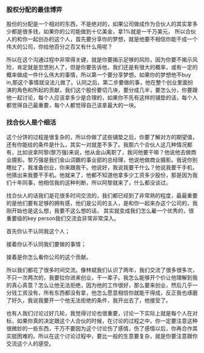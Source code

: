 ### 股权分配的最佳博弈

股份的分配是一个相对的东西，不是绝对的，如果公司做成作为合伙人的其实拿多少都是很多钱，如果你的公司能做到十亿美金，拿1%就是一千万美元， 所以合伙人的和你一起创办的这个人，首先要分享你的梦想，就是他要不相信你能干成一个伟大的公司，你给他百分之百又有什么用呢？ 

所以在这个沟通过程中非常得关键，就是你要揭示足够的风险，因为你要不揭示风险，肯定就是忽悠别人了，但是你要告诉他，我们还是有很大的概率，或有一定的概率做成一件什么伟大的事情，所以第一个要分享梦想。如果你的梦想他不buy in,那这个事情就没法儿做了。认同之后，第二步要做的事，他在整个创业里面扮演的角色和所起的贡献，我们这个股份要切几块，要分成几半，要怎么分，你要跟他一起讨论，每个人应该拿多少是合理的，如果你不先有这样的铺垫的话，每个人都觉得自己最重要，每个人都觉得自己该拿最大的一块。 

### 找合伙人是个细活

这个分饼的过程是很复杂的，所以你做了这些铺垫之后，你要了解对方的期望值，还有你能给的条件是什么，其实一对就差不多了。我那六个合伙人这几种情况都有，比如说拿阿黎(黎万强)来说，他从金山离职了，我问他要干嘛？他说他去做商业摄影。黎万强是我们金山词霸的事业部的总经理，他说他做商业摄影。我说你别瞎扯了，我准备创业，你来跟我干。他说好，我说我要干什么？他说我要干手机，他猜出来我要干手机。他就来了，他都不知道他拿多少工资多少股份，那是因为我们十年同事，他相信我的这种判断，所以阿黎就来了，什么都没谈过。 

找合伙人的话我们是花很多时间交流的，我们都已经到了非常熟的程度，最最重要的是他们要有足够的拥有感，他们是公司的主人，是和你一起来办这个公司的，我刚开始也是这么想，我要不这么想的话， 其实就变成我们怎么雇一个优秀的，很重要级的key person我们交流会非常非常深入。 

首先你认不认同我这个人； 

接着你认不认同我们要做的事情； 

接着是你怎么看你公司的这个贡献。 

所以我们都花了很多时间交流。像林斌我们认识了两年，我们交流了很多很多次，不只一次两次的，我要拉你进来创业，干一辈子。我怎么能够开个价让他理解到我的真心真意？怎么让他无法拒绝，因为他的工作很好，那么要来创业，然后几乎一分钱工资没有，所有东西都没有拿，他怎么愿意相信你就能干得成，反正我也琢磨了好久，我说我要开一个他无法拒绝的条件，我开出去了，他接受了。 

也有人我们讨论过好几轮，我觉得讨论也很重要，讨论一下实际上就是每个人在对标，如果你真的决定跟这个人合伙的时候，在讨论的过程之中，你一定要注意这种很微妙的一些东西，干万不要因为这个讨论伤了感情，伤了感情以后，你再合作其实挺困难的。所以在这个讨论过程中，要比一般的生意要复杂，就是你要注意跟你交流这个人的感受。 

